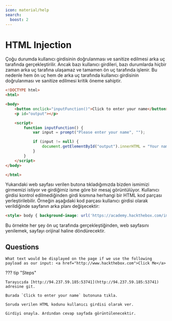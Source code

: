 ```yaml
---
icon: material/help
search:
  boost: 2
---
```


# HTML Injection

Çoğu durumda kullanıcı girdisinin doğrulanması ve sanitize edilmesi arka uç tarafında gerçekleştirilir. Ancak bazı kullanıcı girdileri, bazı durumlarda hiçbir zaman arka uç tarafına ulaşamaz ve tamamen ön uç tarafında işlenir. Bu nedenle hem ön uç hem de arka uç tarafında kullanıcı girdisinin doğrulanması ve sanitize edilmesi kritik öneme sahiptir.

```html title="index.html" linenums="1"
<!DOCTYPE html>
<html>

<body>
    <button onclick="inputFunction()">Click to enter your name</button>
    <p id="output"></p>

    <script>
        function inputFunction() {
            var input = prompt("Please enter your name", "");

            if (input != null) {
                document.getElementById("output").innerHTML = "Your name is " + input;
            }
        }
    </script>
</body>

</html>
```

Yukarıdaki web sayfası verilen butona tıkladığımızda bizden ismimizi girmemizi istiyor ve girdiğimiz isme göre bir mesaj görüntülüyor. Kullanıcı girdisi kontrol edilmediğinden girdi kısmına herhangi bir HTML kod parçası yerleştirilebilir. Örneğin aşağıdaki kod parçası kullanıcı girdisi olarak verildiğinde sayfanın arka planı değişecektir:

```html
<style> body { background-image: url('https://academy.hackthebox.com/images/logo.svg'); } </style>
```

Bu örnekte her şey ön uç tarafında gerçekleştiğinden, web sayfasını yenilemek, sayfayı orijinal haline döndürecektir.

## Questions

```text
What text would be displayed on the page if we use the following payload as our input: <a href="http://www.hackthebox.com">Click Me</a>
```

??? tip "Steps"

    Tarayıcıda [http://94.237.59.185:53741](http://94.237.59.185:53741) adresine git.

    Burada `Click to enter your name` butonuna tıkla.

    Soruda verilen HTML kodunu kullanıcı girdisi olarak ver.

    Girdiyi onayla. Ardından cevap sayfada görüntülenecektir.

